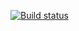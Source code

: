 [![Build status](https://ci.appveyor.com/api/projects/status/txbkenlnowxotgov?svg=true)](https://ci.appveyor.com/project/DMITRI4IVANOV/api-ci)